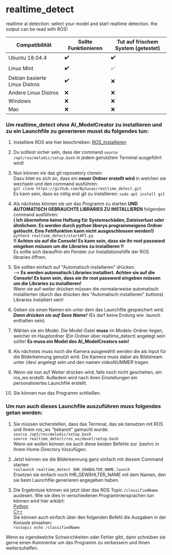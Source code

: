 # realtime_detect
realtime ai detection: select your model and start realtime detection. the output can be read with ROS!

**Compatibilität** | **Sollte Funktionieren** | **Tut auf frischem System (getestet)**
------------ | ------------- | -------------
Ubuntu 18.04.4| :heavy_check_mark: |:heavy_check_mark:	|
Linux Mint| :heavy_check_mark:	| :white_check_mark:	|
Debian basierte Linux Distros| :heavy_check_mark:| :x:|
Andere Linux Distros| :x: | :x: |
Windows| :x: | :x: |
Mac | :x: | :x: | <br>



### Um realtime_detect ohne AI_ModelCreator zu installieren und zu ein Launchfile zu generieren musst du folgendes tun:


1. Installiere ROS wie hier beschrieben: [ROS_Installieren](http://wiki.ros.org/melodic/Installation/Ubuntu)


1. Du solltest sicher sein, dass der command `source /opt/ros/melodic/setup.bash` in jedem genutztem Terminal ausgeführt wird!


1. Nun können sie das git reposetory clonen: <br>
Dazu bitet es sich an, dass ein **neuer Ordner erstellt wird** in welchen sie wechseln und den command ausführen:  <br>
`git clone https://github.com/BySuxax/realtime_detect.git` <br>
Es kann sein, dass es nötig erst git zu installieren: `sudo apt install git`


1. Als nächstes können sie um das Programm zu starten **UND AUTOMATISCH GEBRAUCHTE LIBRARIES ZU INSTALLIEREN** folgenden command ausführen: <br>**( Ich übernehme keine Haftung für Systemschäden, Dateiverlust oder ähnlichem. Es werden durch python liberys programmeigene Ordner gelöscht. Eine Fehlfunktion kann nicht ausgeschlossen werden!)** <br> `python3 realtime_detect/startAPI.py` <br> 
**!! Achten sie auf die Console! Es kann sein, dass sie ihr root password eingeben müssen um die Libraries zu installieren !!** <br>Es sollte sich daraufhin ein Fenster zur Installationshilfe der ROS libraries öffnen.

1. Sie sollten einfach auf "Automatisch installieren" drücken. <br> --> **Es werden automatisch Libraries installiert. Achten sie auf die Console! Es kann sein, dass sie ihr root password eingeben müssen um die Libraries zu installieren!** <br>
Wenn sie auf weiter drücken müssen die normalerweise automatisch installierten (durch das drücken des "Automatisch installieren" buttons) Libraries installiert sein!

1. Geben sie einen Namen ein unter dem das Launchfile gespeichert wird. ***Dann drücken sie auf Save Name!*** (Es darf keine Endung wie .launch enthalten sein) <br> 

1. Wählen sie ein Model. Die Model-Datei **muss** im Models-Ordner liegen, welcher im Hauptordner (Ein Ordner über realtime_detect) angelegt sein sollte!  **Es muss ein Model des AI_ModelCreators sein!**

1. Als nächstes muss noch die Kamera ausgewählt werden die als Input für die Bilderkennung genutzt wird. Die Kamera muss dabei als Bildstream unter /dev/ angelegt sein und den namen video*NUMMER* tragen.

1. Wenn sie nun auf Weiter drücken wird, falls noch nicht geschehen, ein ros_ws erstellt. Außedem wird nach ihren Einstellungen ein personalisiertes Launchfile erstellt. 

1. Sie können nun das Programm schließen.

### Um nun auch dieses Launchfile auszuführen muss folgendes getan werden:
 1. Sie müssen sicherstellen, dass das Terminal, das sie benutzen mit ROS und ihrem ros_ws "bekannt" gemacht wurde:  <br>
 ` source /opt/ros/melodic/setup.bash `<br>` source realtime_detect/ros_ws/devel/setup.bash ` <br> Wenn sie wollen können sie auch diese beiden Befehle zur .bashrc in ihrem Home-Directory hinzufügen.

1. Jetzt können sie die Bilderkennung ganz einfach mit diesem Command starten: <br> `roslaunch realtime_detect IHR_GEWÄHLTER_NAME.launch` <br> Ersetzen sie einfach noch IHR_GEWÄHLTER_NAME mit dem Namen, den sie beim Launchfile generieren angegeben haben.

 1. Die Ergebnisse können sie jetzt über das ROS Topic `/classifiedName` auslesen. Wie sie dies in verschiedenen Programmiersprachen tun können wird hier erklärt: <br> [Python](http://wiki.ros.org/ROS/Tutorials/WritingPublisherSubscriber%28python%29) <br>
 [C++](http://wiki.ros.org/ROS/Tutorials/WritingPublisherSubscriber%28c%2B%2B%29)
 <br> Sie können auch einfach über den folgenden Befehl die Ausgaben in der Konsole einsehen: <br>
 `rostopic echo /classifiedName`
 
 Wenn es irgendwelche Schwirichkeiten oder Fehler gibt, dann schreiben sie gerne einen Kommentar um das Programm zu verbessern und ihnen weiterzuhelfen.







